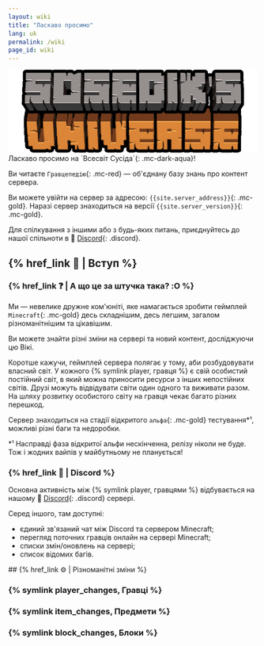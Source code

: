 ```yaml
---
layout: wiki
title: "Ласкаво просимо"
lang: uk
permalink: /wiki
page_id: wiki
---
```


<img src="/assets/server_logo.png" draggable="false" alt="Лого сервера" class="server-logo">

<div markdown="1" class="welcome">
Ласкаво просимо на `Всесвіт Сусіда`{: .mc-dark-aqua}!

Ви читаєте `Гравцепедію`{: .mc-red} — об'єднану базу знань про контент сервера.

Ви можете увійти на сервер за адресою: `{{site.server_address}}`{: .mc-gold}. Наразі сервер знаходиться на версії `{{site.server_version}}`{: .mc-gold}.

Для спілкування з іншими або з будь-яких питань, приєднуйтесь до нашої спільноти в 👾 [Discord]({{site.discord_invite}}){: .discord}.
</div>



## {% href_link 🔗 | Вступ %}

### {% href_link ❓ | А що це за штучка така? :O %}
Ми — невелике дружне ком'юніті, яке намагається зробити геймплей `Minecraft`{: .mc-gold} десь складнішим, десь легшим, загалом різноманітнішим та цікавішим.

Ви можете знайти різні зміни на сервері та новий контент, досліджуючи цю Вікі.

Коротше кажучи, геймплей сервера полягає у тому, аби розбудовувати власний світ. У кожного {% symlink player, гравця %} є свій особистий постійний світ, в який можна приносити ресурси з інших непостійних світів. Друзі можуть відвідувати світи один одного та виживати разом. На шляху розвитку особистого світу на гравця чекає багато різних перешкод.

Сервер знаходиться на стадії відкритого `альфа`{: .mc-gold} тестування*¹, можливі різні баги та недоробки.

\*¹ Насправді фаза відкритої альфи нескінченна, релізу ніколи не буде. Тож і жодних вайпів у майбутньому не планується!



### {% href_link 👾 | Discord %}
Основна активність між {% symlink player, гравцями %} відбувається на нашому 👾 [Discord]({{site.discord_invite}}){: .discord} сервері.

Серед іншого, там доступні:
- єдиний зв'язаний чат між Discord та сервером Minecraft;
- перегляд поточних гравців онлайн на сервері Minecraft;
- списки змін/оновлень на сервері;
- список відомих багів.



<div markdown="1" class="mobile-sidebar">
## {% href_link ⚙️ | Різноманітні зміни %}

### {% symlink player_changes, Гравці %}
### {% symlink item_changes, Предмети %}
### {% symlink block_changes, Блоки %}
</div>
